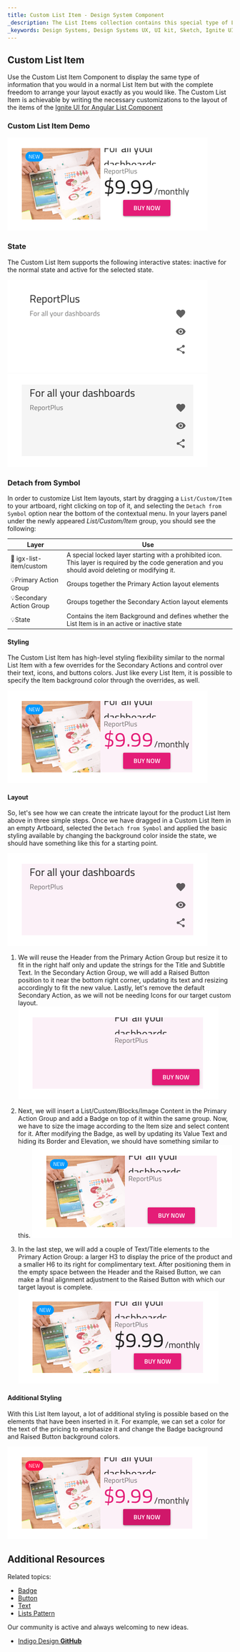 ```yaml
---
title: Custom List Item - Design System Component
_description: The List Items collection contains this special type of List Item that allows the creation of Custom layouts exactly how you would like them to be.
_keywords: Design Systems, Design Systems UX, UI kit, Sketch, Ignite UI for Angular, Sketch to Angular, Sketch to Angular, Angular, Angular Design System, Export code from Sketch, Design Kits for Angular, Sketch HTML, Sketch to HTML, Sketch UI kits
---
```


## Custom List Item

Use the Custom List Item Component to display the same type of information that you would in a normal List Item but with the complete freedom to arrange your layout exactly as you would like. The Custom List Item is achievable by writing the necessary customizations to the layout of the items of the [Ignite UI for Angular List Component](https://www.infragistics.com/products/ignite-ui-angular/angular/components/list.html)

### Custom List Item Demo

![](../images/list_item_custom_demo.png)

### State

The Custom List Item supports the following interactive states: inactive for the normal state and active for the selected state.

![](../images/list_item_custom_inactive.png)
![](../images/list_item_custom_active.png)

### Detach from Symbol

In order to customize List Item layouts, start by dragging a `List/Custom/Item` to your artboard, right clicking on top of it, and selecting the `Detach from Symbol` option near the bottom of the contextual menu. In your layers panel under the newly appeared _List/Custom/Item_ group, you should see the following:

| Layer | Use |
| ----------------------------- | ---------------------------------------- |
| 🚫 igx-list-item/custom | A special locked layer starting with a prohibited icon. This layer is required by the code generation and you should avoid deleting or modifying it. |
| 💡Primary Action Group | Groups together the Primary Action layout elements |
| 💡Secondary Action Group | Groups together the Secondary Action layout elements |
| 💡State | Contains the item Background and defines whether the List Item is in an active or inactive state |

#### Styling

The Custom List Item has high-level styling flexibility similar to the normal List Item with a few overrides for the Secondary Actions and control over their text, icons, and buttons colors. Just like every List Item, it is possible to specify the Item background color through the overrides, as well.

![](../images/list_item_custom_styling.png)

#### Layout

So, let's see how we can create the intricate layout for the product List Item above in three simple steps. Once we have dragged in a Custom List Item in an empty Artboard, selected the `Detach from Symbol` and applied the basic styling available by changing the background color inside the state, we should have something like this for a starting point.

![](../images/list_item_custom_layout0.png)

1.  We will reuse the Header from the Primary Action Group but resize it to fit in the right half only and update the strings for the Title and Subtitle Text. In the Secondary Action Group, we will add a Raised Button position to it near the bottom right corner, updating its text and resizing accordingly to fit the new value. Lastly, let's remove the default Secondary Action, as we will not be needing Icons for our target custom layout.
    ![](../images/list_item_custom_layout1.png)

2.  Next, we will insert a List/Custom/Blocks/Image Content in the Primary Action Group and add a Badge on top of it within the same group. Now, we have to size the image according to the Item size and select content for it. After modifying the Badge, as well by updating its Value Text and hiding its Border and Elevation, we should have something similar to this.
    ![](../images/list_item_custom_layout2.png)

3.  In the last step, we will add a couple of Text/Title elements to the Primary Action Group: a larger H3 to display the price of the product and a smaller H6 to its right for complimentary text. After positioning them in the empty space between the Header and the Raised Button, we can make a final alignment adjustment to the Raised Button with which our target layout is complete.
    ![](../images/list_item_custom_layout3.png)

#### Additional Styling

With this List Item layout, a lot of additional styling is possible based on the elements that have been inserted in it. For example, we can set a color for the text of the pricing to emphasize it and change the Badge background and Raised Button background colors.

![](../images/list_item_custom_layout_styled.png)

## Additional Resources

Related topics:

- [Badge](badge.md)
- [Button](button.md)
- [Text](text.md)
- [Lists Pattern](lists.md)
  <div class="divider--half"></div>

Our community is active and always welcoming to new ideas.

- [Indigo Design **GitHub**](https://github.com/IgniteUI/design-system-docfx)
